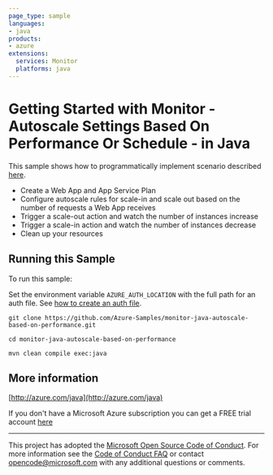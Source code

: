 ```yaml
---
page_type: sample
languages:
- java
products:
- azure
extensions:
  services: Monitor
  platforms: java
---
```


# Getting Started with Monitor - Autoscale Settings Based On Performance Or Schedule - in Java #


  This sample shows how to programmatically implement scenario described <a href="https://docs.microsoft.com/en-us/azure/monitoring-and-diagnostics/monitor-tutorial-autoscale-performance-schedule">here</a>.
   - Create a Web App and App Service Plan
   - Configure autoscale rules for scale-in and scale out based on the number of requests a Web App receives
   - Trigger a scale-out action and watch the number of instances increase
   - Trigger a scale-in action and watch the number of instances decrease
   - Clean up your resources
 

## Running this Sample ##

To run this sample:

Set the environment variable `AZURE_AUTH_LOCATION` with the full path for an auth file. See [how to create an auth file](https://github.com/Azure/azure-libraries-for-java/blob/master/AUTH.md).

    git clone https://github.com/Azure-Samples/monitor-java-autoscale-based-on-performance.git

    cd monitor-java-autoscale-based-on-performance

    mvn clean compile exec:java

## More information ##

[http://azure.com/java](http://azure.com/java)

If you don't have a Microsoft Azure subscription you can get a FREE trial account [here](http://go.microsoft.com/fwlink/?LinkId=330212)

---

This project has adopted the [Microsoft Open Source Code of Conduct](https://opensource.microsoft.com/codeofconduct/). For more information see the [Code of Conduct FAQ](https://opensource.microsoft.com/codeofconduct/faq/) or contact [opencode@microsoft.com](mailto:opencode@microsoft.com) with any additional questions or comments.